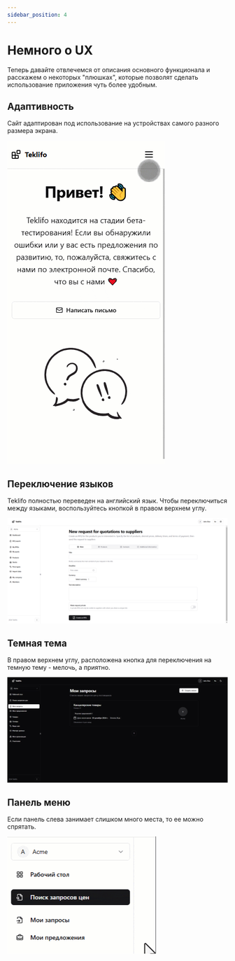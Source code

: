 ```yaml
---
sidebar_position: 4
---
```


# Немного о UX

Теперь давайте отвлечемся от описания основного функционала и расскажем о некоторых "плюшках", которые позволят сделать использование приложения чуть более удобным.

## Адаптивность

Сайт адаптирован под использование на устройствах самого разного размера экрана.

![responsive-design](./img/responsive-design.gif)

## Переключение языков

Teklifo полностью переведен на английский язык. Чтобы переключиться между языками, воспользуйтесь кнопкой в правом верхнем углу.

![multi-language](./img/multi-language.png)

## Темная тема

В правом верхнем углу, расположена кнопка для переключения на темную тему - мелочь, а приятно.

![dark-theme](./img/dark-theme.png)

## Панель меню

Если панель слева занимает слишком много места, то ее можно спрятать.

![sidebar](./img/sidebar.gif)
